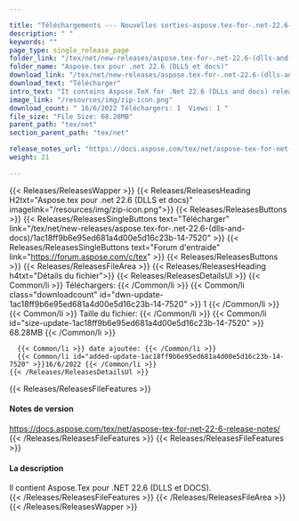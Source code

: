 ```yaml
---

title: "Téléchargements --- Nouvelles sorties-aspose.tex-for-.net-22.6- (dlls-and-docs)"
description: " "
keywords: ""
page_type: single_release_page
folder_link: "/tex/net/new-releases/aspose.tex-for-.net-22.6-(dlls-and-docs)/"
folder_name: "Aspose.tex pour .net 22.6 (DLLS et docs)"
download_link: "/tex/net/new-releases/aspose.tex-for-.net-22.6-(dlls-and-docs)/1ac18ff9b6e95ed681a4d00e5d16c23b-14-7520"
download_text: "Télécharger"
intro_text: "It contains Aspose.TeX for .Net 22.6 (DLLs and docs) release."
image_link: "/resources/img/zip-icon.png"
download_count: " 16/6/2022 Téléchargers: 1  Views: 1 "
file_size: "File Size: 68.28MB"
parent_path: "tex/net"
section_parent_path: "tex/net"

release_notes_url: "https://docs.aspose.com/tex/net/aspose-tex-for-net-22-6-release-notes/"
weight: 21

---
```


{{< Releases/ReleasesWapper >}}
  {{< Releases/ReleasesHeading H2txt="Aspose.tex pour .net 22.6 (DLLS et docs)" imagelink="/resources/img/zip-icon.png">}}
  {{< Releases/ReleasesButtons >}}
    {{< Releases/ReleasesSingleButtons text="Télécharger" link="/tex/net/new-releases/aspose.tex-for-.net-22.6-(dlls-and-docs)/1ac18ff9b6e95ed681a4d00e5d16c23b-14-7520" >}}
    {{< Releases/ReleasesSingleButtons text="Forum d'entraide" link="https://forum.aspose.com/c/tex" >}}
  {{< Releases/ReleasesButtons >}}
  {{< Releases/ReleasesFileArea >}}
    {{< Releases/ReleasesHeading h4txt="Détails du fichier">}}
    {{< Releases/ReleasesDetailsUl >}}
      {{< Common/li >}} Téléchargers: {{< /Common/li >}}
      {{< Common/li class="downloadcount" id="dwn-update-1ac18ff9b6e95ed681a4d00e5d16c23b-14-7520" >}} 1 {{< /Common/li >}}
      {{< Common/li >}} Taille du fichier: {{< /Common/li >}}
      {{< Common/li id="size-update-1ac18ff9b6e95ed681a4d00e5d16c23b-14-7520" >}} 68.28MB {{< /Common/li >}}

      {{< Common/li >}} date ajoutée: {{< /Common/li >}}
      {{< Common/li id="added-update-1ac18ff9b6e95ed681a4d00e5d16c23b-14-7520" >}}16/6/2022 {{< /Common/li >}}
    {{< /Releases/ReleasesDetailsUl >}}

  {{< Releases/ReleasesFileFeatures >}}
      <h4>Notes de version</h4><div><a href='https://docs.aspose.com/tex/net/aspose-tex-for-net-22-6-release-notes/'>https://docs.aspose.com/tex/net/aspose-tex-for-net-22-6-release-notes/</a></div>
  {{< /Releases/ReleasesFileFeatures >}}
  {{< Releases/ReleasesFileFeatures >}}
      <h4>La description</h4><div class="HTMLDescription">Il contient Aspose.Tex pour .NET 22.6 (DLLS et DOCS).</div>
  {{< /Releases/ReleasesFileFeatures >}}
 {{< /Releases/ReleasesFileArea >}}
{{< /Releases/ReleasesWapper >}}


